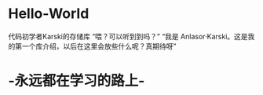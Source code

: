 # Hello-World
代码初学者Karski的存储库
“喂？可以听到到吗？”
“我是 Anlasor·Karski。这是我的第一个库介绍，以后在这里会放些什么呢？真期待呀”

<h1>-永远都在学习的路上-</h1>
